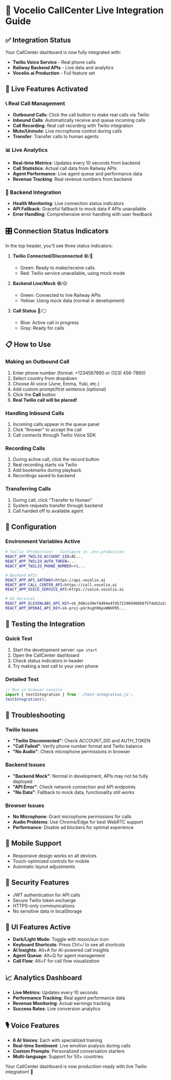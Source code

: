 # 🎯 Vocelio CallCenter Live Integration Guide

## ✅ Integration Status
Your CallCenter dashboard is now fully integrated with:
- **Twilio Voice Service** - Real phone calls
- **Railway Backend APIs** - Live data and analytics
- **Vocelio.ai Production** - Full feature set

## 🚀 Live Features Activated

### 📞 Real Call Management
- **Outbound Calls**: Click the call button to make real calls via Twilio
- **Inbound Calls**: Automatically receive and queue incoming calls
- **Call Recording**: Real call recording with Twilio integration
- **Mute/Unmute**: Live microphone control during calls
- **Transfer**: Transfer calls to human agents

### 📊 Live Analytics
- **Real-time Metrics**: Updates every 10 seconds from backend
- **Call Statistics**: Actual call data from Railway APIs
- **Agent Performance**: Live agent queue and performance data
- **Revenue Tracking**: Real revenue numbers from backend

### 🔄 Backend Integration
- **Health Monitoring**: Live connection status indicators
- **API Fallback**: Graceful fallback to mock data if APIs unavailable
- **Error Handling**: Comprehensive error handling with user feedback

## 🎛️ Connection Status Indicators

In the top header, you'll see three status indicators:

1. **Twilio Connected/Disconnected** 🟢/🔴
   - Green: Ready to make/receive calls
   - Red: Twilio service unavailable, using mock mode

2. **Backend Live/Mock** 🟢/🟡
   - Green: Connected to live Railway APIs
   - Yellow: Using mock data (normal in development)

3. **Call Status** 🔵/⚪
   - Blue: Active call in progress
   - Gray: Ready for calls

## 📋 How to Use

### Making an Outbound Call
1. Enter phone number (format: +1234567890 or (123) 456-7890)
2. Select country from dropdown
3. Choose AI voice (June, Emma, Yuki, etc.)
4. Add custom prompt/first sentence (optional)
5. Click the **Call** button
6. **Real Twilio call will be placed!**

### Handling Inbound Calls
1. Incoming calls appear in the queue panel
2. Click "Answer" to accept the call
3. Call connects through Twilio Voice SDK

### Recording Calls
1. During active call, click the record button
2. Real recording starts via Twilio
3. Add bookmarks during playback
4. Recordings saved to backend

### Transferring Calls
1. During call, click "Transfer to Human"
2. System requests transfer through backend
3. Call handed off to available agent

## 🔧 Configuration

### Environment Variables Active
```bash
# Twilio (Production) - Configure in .env.production
REACT_APP_TWILIO_ACCOUNT_SID=AC...
REACT_APP_TWILIO_AUTH_TOKEN=...
REACT_APP_TWILIO_PHONE_NUMBER=+1...

# Backend APIs
REACT_APP_API_GATEWAY=https://api.vocelio.ai
REACT_APP_CALL_CENTER_API=https://call.vocelio.ai
REACT_APP_VOICE_SERVICE_API=https://voice.vocelio.ai

# AI Services
REACT_APP_ELEVENLABS_API_KEY=sk_0d8ce39ef4d94e4fd5722966988b075fdeb2a2dd168de360
REACT_APP_OPENAI_API_KEY=sk-proj-pGrXugh96pxWNUFR5...
```

## 🎯 Testing the Integration

### Quick Test
1. Start the development server: `npm start`
2. Open the CallCenter dashboard
3. Check status indicators in header
4. Try making a test call to your own phone

### Detailed Test
```javascript
// Run in browser console
import { testIntegration } from './test-integration.js';
testIntegration();
```

## 🚨 Troubleshooting

### Twilio Issues
- **"Twilio Disconnected"**: Check ACCOUNT_SID and AUTH_TOKEN
- **"Call Failed"**: Verify phone number format and Twilio balance
- **"No Audio"**: Check microphone permissions in browser

### Backend Issues
- **"Backend Mock"**: Normal in development, APIs may not be fully deployed
- **"API Error"**: Check network connection and API endpoints
- **"No Data"**: Fallback to mock data, functionality still works

### Browser Issues
- **No Microphone**: Grant microphone permissions for calls
- **Audio Problems**: Use Chrome/Edge for best WebRTC support
- **Performance**: Disable ad blockers for optimal experience

## 📱 Mobile Support
- Responsive design works on all devices
- Touch-optimized controls for mobile
- Automatic layout adjustments

## 🔐 Security Features
- JWT authentication for API calls
- Secure Twilio token exchange
- HTTPS-only communications
- No sensitive data in localStorage

## 🎨 UI Features Active
- **Dark/Light Mode**: Toggle with moon/sun icon
- **Keyboard Shortcuts**: Press Ctrl+/ to see all shortcuts
- **AI Insights**: Alt+A for AI-powered call insights
- **Agent Queue**: Alt+Q for agent management
- **Call Flow**: Alt+F for call flow visualization

## 📈 Analytics Dashboard
- **Live Metrics**: Updates every 10 seconds
- **Performance Tracking**: Real agent performance data
- **Revenue Monitoring**: Actual earnings tracking
- **Success Rates**: Live conversion analytics

## 🎙️ Voice Features
- **6 AI Voices**: Each with specialized training
- **Real-time Sentiment**: Live emotion analysis during calls
- **Custom Prompts**: Personalized conversation starters
- **Multi-language**: Support for 50+ countries

Your CallCenter dashboard is now production-ready with live Twilio integration! 🚀
